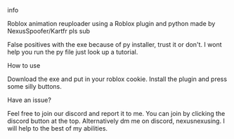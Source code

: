 info

Roblox animation reuploader using a Roblox plugin and python made by NexusSpoofer/Kartfr pls sub

False positives with the exe because of py installer, trust it or don't. I wont help you run the py file just look up a tutorial.

How to use

Download the exe and put in your roblox cookie.
Install the plugin and press some silly buttons.

Have an issue?

Feel free to join our discord and report it to me. You can join by clicking the discord button at the top. Alternatively dm me on discord, nexusnexusing. I will help to the best of my abilities.
